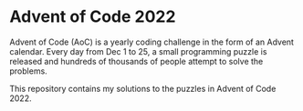 # Advent of Code 2022

Advent of Code (AoC) is a yearly coding challenge in the form of an Advent calendar. Every day from Dec 1 to 25, a small programming puzzle is released and hundreds of thousands of people attempt to solve the problems.

This repository contains my solutions to the puzzles in Advent of Code 2022.
